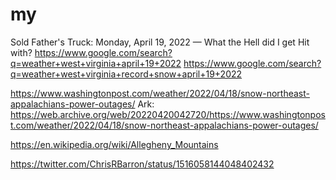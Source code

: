 # my
Sold Father's Truck: Monday, April 19, 2022 — What the Hell did I get Hit with? https://www.google.com/search?q=weather+west+virginia+april+19+2022
https://www.google.com/search?q=weather+west+virginia+record+snow+april+19+2022

https://www.washingtonpost.com/weather/2022/04/18/snow-northeast-appalachians-power-outages/
Ark: https://web.archive.org/web/20220420042720/https://www.washingtonpost.com/weather/2022/04/18/snow-northeast-appalachians-power-outages/

https://en.wikipedia.org/wiki/Allegheny_Mountains

https://twitter.com/ChrisRBarron/status/1516058144048402432
